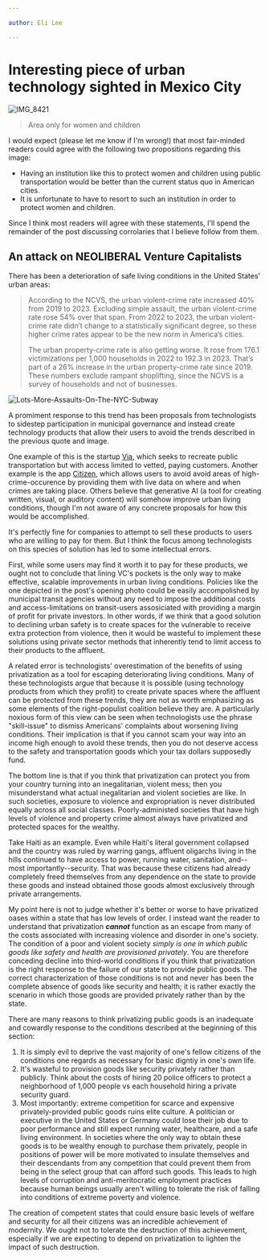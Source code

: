 ```yaml
---

author: Eli Lee

---
```



# Interesting piece of urban technology sighted in Mexico City

![IMG_8421](https://github.com/user-attachments/assets/cf58dc88-e465-42a1-9159-5abaebe76b98)

> Area only for women and children

I would expect (please let me know if I'm wrong!) that most fair-minded readers could agree with the following two propositions regarding this image:

- Having an institution like this to protect women and children using public transportation would be better than the current status quo in American cities.
- It is unfortunate to have to resort to such an institution in order to protect women and children.

Since I think most readers will agree with these statements, I'll spend the remainder of the post discussing corrolaries that I believe follow from them.

## An attack on NEOLIBERAL Venture Capitalists 

There has been a deterioration of safe living conditions in the United States' urban areas:

> According to the NCVS, the urban violent-crime rate increased 40% from 2019 to 2023. Excluding simple assault, the urban violent-crime rate rose 54% over that span. From 2022 to 2023, the urban violent-crime rate didn’t change to a statistically significant degree, so these higher crime rates appear to be the new norm in America’s cities.
>
> The urban property-crime rate is also getting worse. It rose from 176.1 victimizations per 1,000 households in 2022 to 192.3 in 2023. That’s part of a 26% increase in the urban property-crime rate since 2019. These numbers exclude rampant shoplifting, since the NCVS is a survey of households and not of businesses.

![Lots-More-Assaults-On-The-NYC-Subway](https://github.com/user-attachments/assets/728ae223-78b9-4d01-8088-623b931cd0c1)

A promiment response to this trend has been proposals from technologists to sidestep participation in municipal governance and instead create technology products that allow their users to avoid the trends described in the previous quote and image.

One example of this is the startup [Via](https://ridewithvia.com/), which seeks to recreate public transportation but with access limited to vetted, paying customers. Another example is the app [Citizen](https://citizen.com/), which allows users to avoid avoid areas of high-crime-occurence by providing them with live data on where and when crimes are taking place. Others believe that generative AI (a tool for creating written, visual, or auditory content) will somehow improve urban living conditions, though I'm not aware of any concrete proposals for how this would be accomplished.

It's perfectly fine for companies to attempt to sell these products to users who are willing to pay for them. But I think the focus among technologists on this species of solution has led to some intellectual errors. 

First, while some users may find it worth it to pay for these products, we ought not to conclude that lining VC's pockets is the only way to make effective, scalable improvements in urban living conditions. Policies like the one depicted in the post's opening photo could be easily accompolished by municipal transit agencies without any need to impose the additional costs and access-limitations on transit-users assosiciated with providing a margin of profit for private investors. In other words, if we think that a good solution to declining urban safety is to create spaces for the vulnerable to receive extra protection from violence, then it would be wasteful to implement these solutions using private sector methods that inherently tend to limit access to their products to the affluent. 

A related error is technologists' overestimation of the benefits of using privatization as a tool for escaping deteriorating living conditions. Many of these technologists argue that because it is possible (using technology products from which they profit) to create private spaces where the affluent can be protected from these trends, they are not as worth emphasizing as some elements of the right-populist coalition believe they are. A particularly noxious form of this view can be seen when technologists use the phrase "skill-issue" to dismiss Americans' complaints about worsening living conditions. Their implication is that if you cannot scam your way into an income high enough to avoid these trends, then you do not deserve access to the safety and transportation goods which your tax dollars supposedly fund.  

The bottom line is that if you think that privatization can protect you from your country turning into an inegalitarian, violent mess; then you misunderstand what actual inegalitarian and violent societies are like. In such societies, exposure to violence and expropriation is never distributed equally across all social classes. Poorly-administed societies that have high levels of violence and property crime almost always have privatized and protected spaces for the wealthy. 

Take Haiti as an example. Even while Haiti's literal government collapsed and the country was ruled by warring gangs, affluent oligarchs living in the hills continued to have access to power, running water, sanitation, and--most importantly--security. That was because these citizens had already completely freed themselves from any dependence on the state to provide these goods and instead obtained those goods almost exclusively through private arrangements. 

My point here is not to judge whether it's better or worse to have privatized oases within a state that has low levels of order. I instead want the reader to understand that privatization ***cannot*** function as an escape from many of the costs associated with increasing violence and disorder in one's society. The condition of a poor and violent society *simply is one in which public goods like safety and health are provisioned privately*. You are therefore conceding decline into third-world conditions if you think that privatization is the right response to the failure of our state to provide public goods. The correct characterization of those conditions is not and never has been the complete absence of goods like security and health; it is rather exactly the scenario in which those goods are provided privately rather than by the state. 

There are many reasons to think privatizing public goods is an inadequate and cowardly response to the conditions described at the beginning of this section:

1. It is simply evil to deprive the vast majority of one's fellow citizens of the conditions one regards as necessary for basic digntiy in one's own life.
2. It's wasteful to provision goods like security privately rather than publicly. Think about the costs of hiring 20 police officers to protect a neighborhood of 1,000 people vs each household hiring a private security guard.
3. Most importantly: extreme competition for scarce and expensive privately-provided public goods ruins elite culture. A politician or executive in the United States or Germany could lose their job due to poor performance and still expect running water, healthcare, and a safe living environment. In societies where the only way to obtain these goods is to be wealthy enough to purchase them privately, people in positions of power will be more motivated to insulate themselves and their descendants from any competition that could prevent them from being in the select group that can afford such goods. This leads to high levels of corruption and anti-meritocratic employment practices because human beings usually aren't willing to tolerate the risk of falling into conditions of extreme poverty and violence. 

The creation of competent states that could ensure basic levels of welfare and security for all their citizens was an incredible achievement of modernity. We ought not to tolerate the destruction of this achievement, especially if we are expecting to depend on privatization to lighten the impact of such destruction. 

